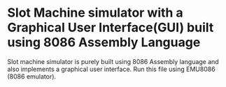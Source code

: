 # Slot Machine simulator with a Graphical User Interface(GUI) built using 8086 Assembly Language
Slot machine simulator is purely built using 8086 Assembly language and also implements a graphical user interface.
Run this file using EMU8086 (8086 emulator).
